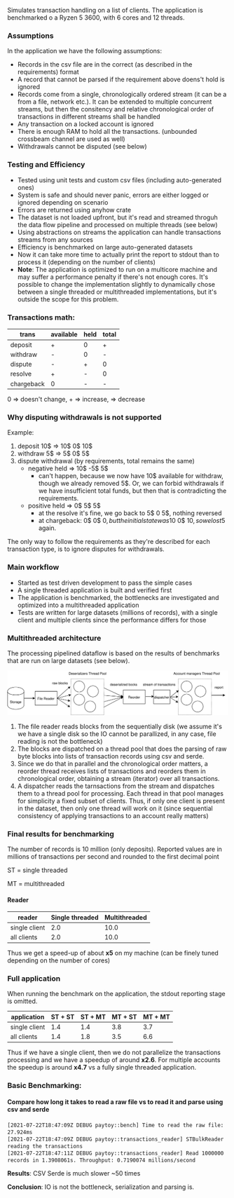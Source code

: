 Simulates transaction handling on a list of clients.
The application is benchmarked o a Ryzen 5 3600, with 6 cores and 12 threads.


### Assumptions

In the application we have the following assumptions:
* Records in the csv file are in the correct (as described in the requirements) format
* A record that cannot be parsed if the requirement above doens't hold is ignored
* Records come from a single, chronologically ordered stream (it can be a from a file, network etc.). It can be extended to multiple concurrent streams, but then the consitency and relative chronological order of transactions in different streams shall be handled
* Any transaction on a locked account is ignored
* There is enough RAM to hold all the transactions. (unbounded crossbeam channel are used as well)
* Withdrawals cannot be disputed (see below)

### Testing and Efficiency

* Tested using unit tests and custom csv files (including auto-generated ones)
* System is safe and should never panic, errors are either logged or ignored depending on scenario
* Errors are returned using anyhow crate
* The dataset is not loaded upfront, but it's read and streamed throguh the data flow pipeline and processed on multiple threads (see below)
* Using abstractions on streams the application can handle transactions streams from any sources
* Efficiency is benchmarked on large auto-generated datasets
* Now it can take more time to actually print the report to stdout than to process it (depending on the number of clients)
* **Note**: The application is optimized to run on a multicore machine and may suffer a performance penalty if there's not enough cores. It's possible to change the implementation slightly to dynamically chose between a single threaded or multithreaded implementations, but it's outside the scope for this problem.


### Transactions math:
trans      | available | held | total
---        | ---       | ---  | ---
deposit    |    +      |  0   | +
withdraw   |    -      |  0   | -
dispute    |    -      |  +   | 0
resolve    |    +      |  -   | 0
chargeback |    0      |  -   | -

0 => doesn't change, + => increase, => decrease

### Why disputing withdrawals is not supported

Example:
1) deposit 10$ => 10$ 0$ 10$
2) withdraw 5$ =>  5$ 0$  5$
3) dispute withdrawal (by requirements, total remains the same)
    * negative held => 10$ -5$ 5$
        * can't happen, because we now have 10$ available for withdraw, though we already removed 5$. Or, we can forbid withdrawals if we have insufficient total funds, but then that is contradicting the requirements.
    * positive held => 0$ 5$ 5$
        * at the resolve it's fine, we go back to 5$ 0 5$, nothing reversed
        * at chargeback: 0$ 0$ 0$, but the initial state was 10$ 0$ 10$, so we lost 5$ again.

The only way to follow the requirements as they're described for each transaction type, is to ignore disputes for withdrawals.

### Main workflow

* Started as test driven development to pass the simple cases
* A single threaded application is built and verified first
* The application is benchmarked, the bottlenecks are investigated and optimized into a multithreaded application
* Tests are written for large datasets (millions of records), with a single client and multiple clients since the performance differs for those

### Multithreaded architecture

The processing pipelined dataflow is based on the results of benchmarks that are run on large datasets (see below).

![alt text](data_flow.svg)

1) The file reader reads blocks from the sequentially disk (we assume it's we have a single disk so the IO cannot be parallized, in any case, file reading is not the bottleneck)
2) The blocks are dispatched on a thread pool that does the parsing of raw byte blocks into lists of transaction records using csv and serde.
3) Since we do that in parallel and the chronological order matters, a reorder thread receives lists of transactions and reorders them in chronological order, obtaining a stream (iterator) over all transactions.
4) A dispatcher reads the tarnsactions from the stream and dispatches them to a thread pool for processing. Each thread in that pool manages for simplicity a fixed subset of clients. Thus, if only one client is present in the dataset, then only one thread will work on it (since sequential consistency of applying transactions to an account really matters)

### Final results for benchmarking

The number of records is 10 million (only deposits). Reported values are in millions of transactions per second and rounded to the first decimal point

ST = single threaded

MT = multithreaded

#### Reader
reader | Single threaded | Multithreaded
--- | --- | ---
single client | 2.0| 10.0
all clients | 2.0 | 10.0

Thus we get a speed-up of about **x5** on my machine (can be finely tuned depending on the number of cores)


### Full application

When running the benchmark on the application, the stdout reporting stage is omitted.

application | ST + ST | ST + MT | MT + ST | MT + MT
--- | --- | --- | --- | --- |
single client | 1.4 | 1.4 | 3.8 | 3.7
all clients | 1.4 | 1.8 | 3.5 | 6.6

Thus if we have a single client, then we do not parallelize the transactions processing and we have a speedup of around **x2.6**. For multiple accounts the speedup is around **x4.7** vs a fully single threaded application.


### Basic Benchmarking:

#### Compare how long it takes to read a raw file vs to read it and parse using csv and serde

```
[2021-07-22T18:47:09Z DEBUG paytoy::bench] Time to read the raw file: 27.924ms
[2021-07-22T18:47:09Z DEBUG paytoy::transactions_reader] STBulkReader reading the transactions
[2021-07-22T18:47:11Z DEBUG paytoy::transactions_reader] Read 1000000 records in 1.3908061s. Throughput: 0.7190074 millions/second
```

**Results**: CSV Serde is much slower ~50 times

**Conclusion**: IO is not the bottleneck, serialization and parsing is.
